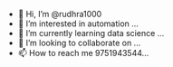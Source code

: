 - 👋 Hi, I’m @rudhra1000
- 👀 I’m interested in automation ...
- 🌱 I’m currently learning data science ...
- 💞️ I’m looking to collaborate on ...
- 📫 How to reach me 9751943544...

<!---
rudhra1000/rudhra1000 is a ✨ special ✨ repository because its `README.md` (this file) appears on your GitHub profile.
You can click the Preview link to take a look at your changes.
--->
